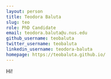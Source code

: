 ```yaml
---
layout: person
title: Teodora Baluta
slug: teo
role: PhD Candidate
email: teodora.baluta@u.nus.edu
github_username: teobaluta
twitter_username: teobaluta
linkedin_username: teodora-baluta
homepage: https://teobaluta.github.io/
---
```


Hi!


